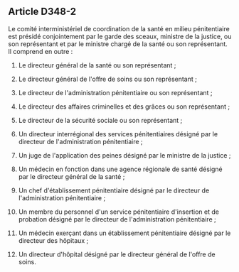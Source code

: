 Article D348-2
----
Le comité interministériel de coordination de la santé en milieu pénitentiaire
est présidé conjointement par le garde des sceaux, ministre de la justice, ou
son représentant et par le ministre chargé de la santé ou son représentant. Il
comprend en outre :

1. Le directeur général de la santé ou son représentant ;

2. Le directeur général de l'offre de soins ou son représentant ;

3. Le directeur de l'administration pénitentiaire ou son représentant ;

4. Le directeur des affaires criminelles et des grâces ou son représentant ;

5. Le directeur de la sécurité sociale ou son représentant ;

6. Un directeur interrégional des services pénitentiaires désigné par le
directeur de l'administration pénitentiaire ;

7. Un juge de l'application des peines désigné par le ministre de la justice ;

8. Un médecin en fonction dans une agence régionale de santé désigné par le
directeur général de la santé ;

9. Un chef d'établissement pénitentiaire désigné par le directeur de
l'administration pénitentiaire ;

10. Un membre du personnel d'un service pénitentiaire d'insertion et de
probation désigné par le directeur de l'administration pénitentiaire ;

11. Un médecin exerçant dans un établissement pénitentiaire désigné par le
directeur des hôpitaux ;

12. Un directeur d'hôpital désigné par le directeur général de l'offre de soins.
